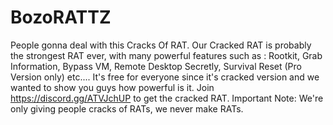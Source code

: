 # BozoRATTZ
People gonna deal with this Cracks Of RAT. Our Cracked RAT is probably the strongest RAT ever, with many powerful features such as : Rootkit, Grab Information, Bypass VM, Remote Desktop Secretly, Survival Reset (Pro Version only) etc....  It's free for everyone since it's cracked version and we wanted to show you guys how powerful is it. Join https://discord.gg/ATVJchUP to get the cracked RAT.
Important Note: We're only giving people cracks of RATs, we never make RATs.
